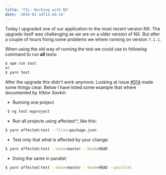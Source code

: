 ```yaml
---
title: 'TIL: Working with NX'
date: '2019-01-14T13:40:16'
---
```


Today I upgraded one of our application to the most recent version NX. The upgrade itself was challenging as we are on a older version of NX. But after a couple of hours fixing some problems we where running on version `7.1.1`.

When using the old way of running the test we could use to following command to run **all** tests:

```bash
$ npm run test
or
$ yarn test
```

After the upgrade this didn't work anymore. Looking at issue [#514](https://github.com/nrwl/nx/issues/514) made some things clear. Below I have listed some example that where documented by _Viktor Savkin_

- Running one project

```bash
 $ ng test myproject
```

- Run all projects using affected:\*, like this:

```bash
$ yarn affected:test --files=package.json
```

- Test only that what is affected by your change:

```bash
$ yarn affected:test --base=master --head=HEAD
```

- Doing the same in parallel:

```bash
$ yarn affected:test --base=master --head=HEAD --parallel
```
